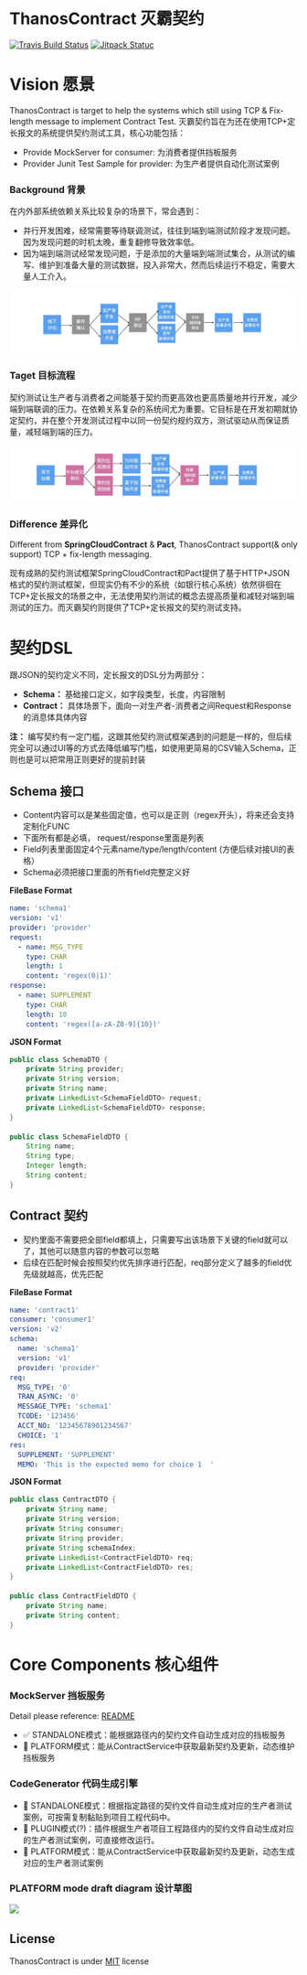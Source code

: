 # ThanosContract 灭霸契约

[![Travis Build Status](https://travis-ci.org/abigail830/ThanosContract.svg?branch=master)](https://travis-ci.org/abigail830/ThanosContract)
[![Jitpack Statuc](https://jitpack.io/v/abigail830/thanoscontract.svg)](https://jitpack.io/#abigail830/thanoscontract)

# Vision 愿景

ThanosContract is target to help the systems which still using TCP & Fix-length message to implement Contract Test. 灭霸契约旨在为还在使用TCP+定长报文的系统提供契约测试工具，核心功能包括：

* Provide MockServer for consumer: 为消费者提供挡板服务
* Provider Junit Test Sample for provider: 为生产者提供自动化测试案例

### Background 背景
在内外部系统依赖关系比较复杂的场景下，常会遇到：
* 并行开发困难，经常需要等待联调测试，往往到端到端测试阶段才发现问题。因为发现问题的时机太晚，重复翻修导致效率低。
* 因为端到端测试经常发现问题，于是添加的大量端到端测试集合，从测试的编写、维护到准备大量的测试数据，投入非常大，然而后续运行不稳定，需要大量人工介入。

![常见流程](background.jpg "常见流程")


### Taget 目标流程

契约测试让生产者与消费者之间能基于契约而更高效也更高质量地并行开发，减少端到端联调的压力。在依赖关系复杂的系统间尤为重要。它目标是在开发初期就协定契约，并在整个开发测试过程中以同一份契约规约双方，测试驱动从而保证质量，减轻端到端的压力。

![目标流程](target.jpg "目标流程")


### Difference 差异化
Different from **SpringCloudContract** & **Pact**, ThanosContract support(& only support) TCP + fix-length messaging.

现有成熟的契约测试框架SpringCloudContract和Pact提供了基于HTTP+JSON格式的契约测试框架，但现实仍有不少的系统（如银行核心系统）依然徘徊在TCP+定长报文的场景之中，无法使用契约测试的概念去提高质量和减轻对端到端测试的压力。而灭霸契约则提供了TCP+定长报文的契约测试支持。

# 契约DSL

跟JSON的契约定义不同，定长报文的DSL分为两部分：
* **Schema：** 基础接口定义，如字段类型，长度，内容限制
* **Contract：** 具体场景下，面向一对生产者-消费者之间Request和Response的消息体具体内容

**注：** 编写契约有一定门槛，这跟其他契约测试框架遇到的问题是一样的，但后续完全可以通过UI等的方式去降低编写门槛，如使用更简易的CSV输入Schema，正则也是可以把常用正则更好的提前封装

## Schema 接口
* Content内容可以是某些固定值，也可以是正则（regex开头），将来还会支持定制化FUNC
* 下面所有都是必填， request/response里面是列表
* Field列表里面固定4个元素name/type/length/content (方便后续对接UI的表格）
* Schema必须把接口里面的所有field完整定义好

**FileBase Format**
``` yaml
name: 'schema1'
version: 'v1'
provider: 'provider'
request:
  - name: MSG_TYPE
    type: CHAR
    length: 1
    content: 'regex(0|1)'
response:
  - name: SUPPLEMENT
    type: CHAR
    length: 10
    content: 'regex([a-zA-Z0-9]{10})'
```
**JSON Format**
``` Java
public class SchemaDTO {
    private String provider;
    private String version;
    private String name;
    private LinkedList<SchemaFieldDTO> request;
    private LinkedList<SchemaFieldDTO> response;
}

public class SchemaFieldDTO {
    String name;
    String type;
    Integer length;
    String content;
}
```

## Contract 契约

* 契约里面不需要把全部field都填上，只需要写出该场景下关键的field就可以了，其他可以随意内容的参数可以忽略
* 后续在匹配时候会按照契约优先排序进行匹配，req部分定义了越多的field优先级就越高，优先匹配

**FileBase Format**
``` yaml
name: 'contract1'
consumer: 'consumer1'
version: 'v2'
schema:
  name: 'schema1'
  version: 'v1'
  provider: 'provider'
req:
  MSG_TYPE: '0'
  TRAN_ASYNC: '0'
  MESSAGE_TYPE: 'schema1'
  TCODE: '123456'
  ACCT_NO: '12345678901234567'
  CHOICE: '1'
res:
  SUPPLEMENT: 'SUPPLEMENT'
  MEMO: 'This is the expected memo for choice 1  '
```

**JSON Format**
``` Java
public class ContractDTO {
    private String name;
    private String version;
    private String consumer;
    private String provider;
    private String schemaIndex;
    private LinkedList<ContractFieldDTO> req;
    private LinkedList<ContractFieldDTO> res;
}

public class ContractFieldDTO {
    private String name;
    private String content;
}
```


# Core Components 核心组件

### MockServer 挡板服务
Detail please reference: [README](MockServer/README.md)
* :white_check_mark: STANDALONE模式：能根据路径内的契约文件自动生成对应的挡板服务
* :black_square_button: PLATFORM模式：能从ContractService中获取最新契约及更新，动态维护挡板服务

### CodeGenerator 代码生成引擎
* :black_square_button: STANDALONE模式：根据指定路径的契约文件自动生成对应的生产者测试案例，可按需复制黏贴到项目工程代码中。
* :black_square_button: PLUGIN模式(?)：插件根据生产者项目工程路径内的契约文件自动生成对应的生产者测试案例，可直接修改运行。
* :black_square_button: PLATFORM模式：能从ContractService中获取最新契约及更新，动态生成对应的生产者测试案例


### PLATFORM mode draft diagram 设计草图
<img src="https://plantuml-server.kkeisuke.app/svg/ZLF1JkCm4BtxAsPxM1LfQRHIJtk2ZH2xI0LsqufZDNL6ZOLZH_Qu9KBxxskNbYGj27AnntdlpPldvC8pEWwrXdowlD9Kas4llYWZTIWfE0qLS-D_P9d3xMIjk0ghuCb9QpX29zBMsLD0qrBMQ3H9wTnpg-bSJhCQFPFBv7IPuAWCkKaJ4K9SIhPkd8I-mMWHbr5SSsjygCbv-0htpcvK6VUZCo6ADkhKowid7dE5nlh5xmYVxxU9EiDsHN3Pg6jasc8Bw65BMlVOFsqm9RfsBB-_alDaIpBarj7e39u5n2S_U1tNLZuMv3OxbxFN8ZMymGs-D5Q6eGC2IcbTgSmQs48QsyK6qSPG-V0YaPIab-7x9wSz3fIKZfSLnN3Va2tfck8EOxmxqLxTbzmV4jm4enWAh1jDxth_9yHVqllhwjt0h_dyVgTQtDscf3lG8BbvlaDj5C8UcO2TpcaOHyB7yE6Gf-3bBQbrjOfVMCSQE7hB-8cB0UE1LaMiYHFDEfZzEMxLXtzceevvDD27P751feo_qNy0.svg" width="550" >


## License
ThanosContract is under [MIT](LICENSE) license

